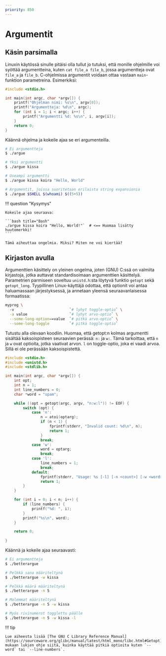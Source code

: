 ```yaml
---
priority: 850
---
```


# Argumentit

## Käsin parsimalla

Linuxin käytössä sinulle pitäisi olla tullut jo tutuksi, että monille ohjelmille voi syöttää argumentteina, kuten `cat file_a file_b`, jossa argumentteja ovat `file_a` ja `file_b`. C-ohjelmissa argumentit voidaan ottaa vastaan `main`-funktion parametreina. Esimerkiksi:

```c title="argue.c"
#include <stdio.h>

int main(int argc, char *argv[]) {
    printf("Ohjelman nimi: %s\n", argv[0]);
    printf("Argumentteja: %d\n", argc);
    for (int i = 1; i < argc; i++) {
        printf("Argumentti %d: %s\n", i, argv[i]);
    }
    return 0;
}
```

Käännä ohjelma ja kokeile ajaa se eri argumenteilla.

```bash title="Bash"
# Ei argumentteja
$ ./argue

# Yksi argumentti
$ ./argue kissa

# Useampi argumentti
$ ./argue kissa koira "Hello, World"

# Argumentit, joissa suoritetaan erilaista string expansionia
$ ./argue $SHELL $(whoami) $((5+5))
```

!!! question "Kysymys"

    Kokeile ajaa seuraava: 
    
    ```bash title="Bash"
    ./argue kissa koira "Hello, World!"`  # <== Huomaa lisätty huutomerkki! 
    ```
    
    Tämä aiheuttaa ongelmia. Miksi? Miten ne voi kiertää?

## Kirjaston avulla

Argumenttien käsittely on yleinen ongelma, joten (GNU) C:ssä on valmiita kirjastoja, jotka auttavat standardisoimaan argumenttien käsittelyä. Parametrien parmiseen soveltuu `unistd.h`:sta löytyvä funktio `getopt` sekä `getopt_long`. Tyypillinen Linux-käyttäjä odottaa, että optionit voi antaa haluamassaan järjestyksessä, ja annetaan yleensä seuraavanlaisessa formaatissa: 

```bash title="Bash"
myprog \ 
  -v                         `# lyhyt toggle-optio` \
  -a value                   `# lyhyt arvo-optio` \
  --some-long-option==value  `# pitkä arvo-optio` \
  --some-long-toggle         `# pitkä toggle-optio`
```

Tutustu alla olevaan koodiin. Huomaa, että getopt:n kolmas argumentti sisältää kaksoispisteen seuraavien perässä: `n:` ja `w:`. Tämä tarkoittaa, että `n` ja `w` ovat optioita, jotka vaativat arvon. `l` on toggle-optio, joka ei vaadi arvoa. Sillä ei ole perässään kaksoispistettä.

```c title="betterargue.c"
#include <stdio.h>
#include <unistd.h>
#include <stdlib.h>

int main(int argc, char *argv[]) {
    int opt;
    int n = 1;
    int line_numbers = 0;
    char *word = "spam";

    while ((opt = getopt(argc, argv, "n:w:l")) != EOF) {
        switch (opt) {
            case 'n':
                n = atoi(optarg);
                if (n < 1) {
                    fprintf(stderr, "Invalid count: %d\n", n);
                    return 1;
                }
                break;
            case 'w':
                word = optarg;
                break;
            case 'l':
                line_numbers = 1;
                break;
            default:
                fprintf(stderr, "Usage: %s [-l] [-n <count>] [-w <word>]\n", argv[0]);
                return 1;
        }
    }

    for (int i = 0; i < n; i++) {
        if (line_numbers) {
            printf("%d: ", i);
        }
        printf("%s\n", word);
    }

    return 0;
    
}
```

Käännä ja kokeile ajaa seuraavasti:

```bash title="Bash"
# Ei argumentteja
$ ./betterargue

# Pelkkä sana määriteltynä
$ ./betterargue -w kissa

# Pelkkä määrä määriteltynä
$ ./betterargue -n 5

# Molemmat määriteltynä
$ ./betterargue -n 5 -w kissa

# Myös rivinumerot togglettu päälle
$ ./betterargue -n 5 -w kissa -l
```

!!! tip

    Lue aiheesta lisää [The GNU C Library Reference Manual](https://sourceware.org/glibc/manual/latest/html_mono/libc.html#Getopt), mukaan lukien ohje siitä, kuinka käyttää pitkiä optioita kuten `--word` tai `--line-numbers`.